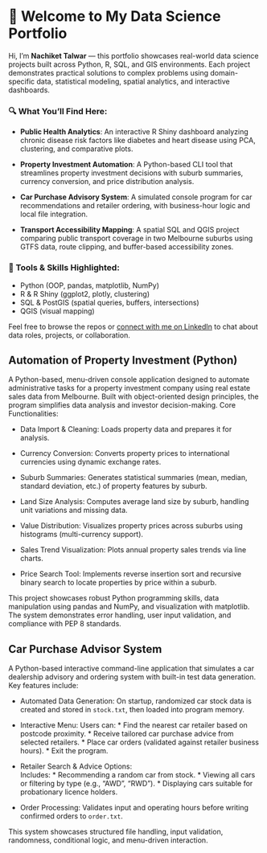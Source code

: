 # 👋 Welcome to My Data Science Portfolio

Hi, I’m **Nachiket Talwar** — this portfolio showcases real-world data science projects built across Python, R, SQL, and GIS environments. Each project demonstrates practical solutions to complex problems using domain-specific data, statistical modeling, spatial analytics, and interactive dashboards.

### 🔍 What You’ll Find Here:

* **Public Health Analytics**:
  An interactive R Shiny dashboard analyzing chronic disease risk factors like diabetes and heart disease using PCA, clustering, and comparative plots.

* **Property Investment Automation**:
  A Python-based CLI tool that streamlines property investment decisions with suburb summaries, currency conversion, and price distribution analysis.

* **Car Purchase Advisory System**:
  A simulated console program for car recommendations and retailer ordering, with business-hour logic and local file integration.

* **Transport Accessibility Mapping**:
  A spatial SQL and QGIS project comparing public transport coverage in two Melbourne suburbs using GTFS data, route clipping, and buffer-based accessibility zones.

### 💼 Tools & Skills Highlighted:

* Python (OOP, pandas, matplotlib, NumPy)
* R & R Shiny (ggplot2, plotly, clustering)
* SQL & PostGIS (spatial queries, buffers, intersections)
* QGIS (visual mapping)

Feel free to browse the repos or [connect with me on LinkedIn](https://www.linkedin.com/in/nachiket-tal/) to chat about data roles, projects, or collaboration.



## Automation of Property Investment (Python)

A Python-based, menu-driven console application designed to automate administrative tasks for a property investment company using real estate sales data from Melbourne. Built with object-oriented design principles, the program simplifies data analysis and investor decision-making.
Core Functionalities:
  * Data Import & Cleaning: Loads property data and prepares it for analysis.
  
  * Currency Conversion: Converts property prices to international currencies using dynamic exchange rates.
  
  * Suburb Summaries: Generates statistical summaries (mean, median, standard deviation, etc.) of property features by suburb.

  * Land Size Analysis: Computes average land size by suburb, handling unit variations and missing data.

  * Value Distribution: Visualizes property prices across suburbs using histograms (multi-currency support).

  * Sales Trend Visualization: Plots annual property sales trends via line charts.

  * Price Search Tool: Implements reverse insertion sort and recursive binary search to locate properties by price within a suburb.

This project showcases robust Python programming skills, data manipulation using pandas and NumPy, and visualization with matplotlib. The system demonstrates error handling, user input validation, and compliance with PEP 8 standards.


## Car Purchase Advisor System

A Python-based interactive command-line application that simulates a car dealership advisory and ordering system with built-in test data generation. 
Key features include:
* Automated Data Generation: On startup, randomized car stock data is created and stored in `stock.txt`, then loaded into program memory.

* Interactive Menu: 
      Users can:
        * Find the nearest car retailer based on postcode proximity.
        * Receive tailored car purchase advice from selected retailers.
        * Place car orders (validated against retailer business hours).
        * Exit the program.

* Retailer Search & Advice Options:   
    Includes:
      * Recommending a random car from stock.
      * Viewing all cars or filtering by type (e.g., “AWD”, “RWD”).
      * Displaying cars suitable for probationary licence holders.

* Order Processing: Validates input and operating hours before writing confirmed orders to `order.txt`.

This system showcases structured file handling, input validation, randomness, conditional logic, and menu-driven interaction.
